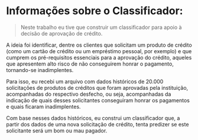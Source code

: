 # Informações sobre o Classificador:
> Neste trabalho eu tive que construir um classificador para apoio à decisão de aprovação de crédito.

A ideia foi identificar, dentre os clientes que solicitam um produto de crédito (como um cartão de crédito ou um empréstimo pessoal, por exemplo) e que cumprem os pré-requisitos essenciais para a aprovação do crédito, aqueles que apresentem alto risco de não conseguirem honrar o pagamento, tornando-se inadimplentes.

Para isso, eu recebi um arquivo com dados históricos de 20.000 solicitações de produtos de créditos que foram aprovadas pela instituição, acompanhadas do respectivo desfecho, ou seja, acompanhadas da indicação de quais desses solicitantes conseguiram honrar os pagamentos e quais ficaram inadimplentes.

Com base nesses dados históricos, eu construi um classificador que, a partir dos dados de uma nova solicitação de crédito, tenta predizer se este solicitante será um bom ou mau pagador.
